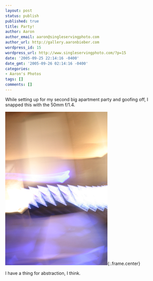 ```yaml
---
layout: post
status: publish
published: true
title: Party!
author: Aaron
author_email: aaron@singleservingphoto.com
author_url: http://gallery.aaronbieber.com
wordpress_id: 15
wordpress_url: http://www.singleservingphoto.com/?p=15
date: '2005-09-25 22:14:16 -0400'
date_gmt: '2005-09-26 02:14:16 -0400'
categories:
- Aaron's Photos
tags: []
comments: []
---
```

While setting up for my second big apartment party and goofing off, I
snapped this with the 50mm f/1.4.

![](/ssp/24sept05-01.jpg){:.frame.center}

I have a thing for abstraction, I think.
